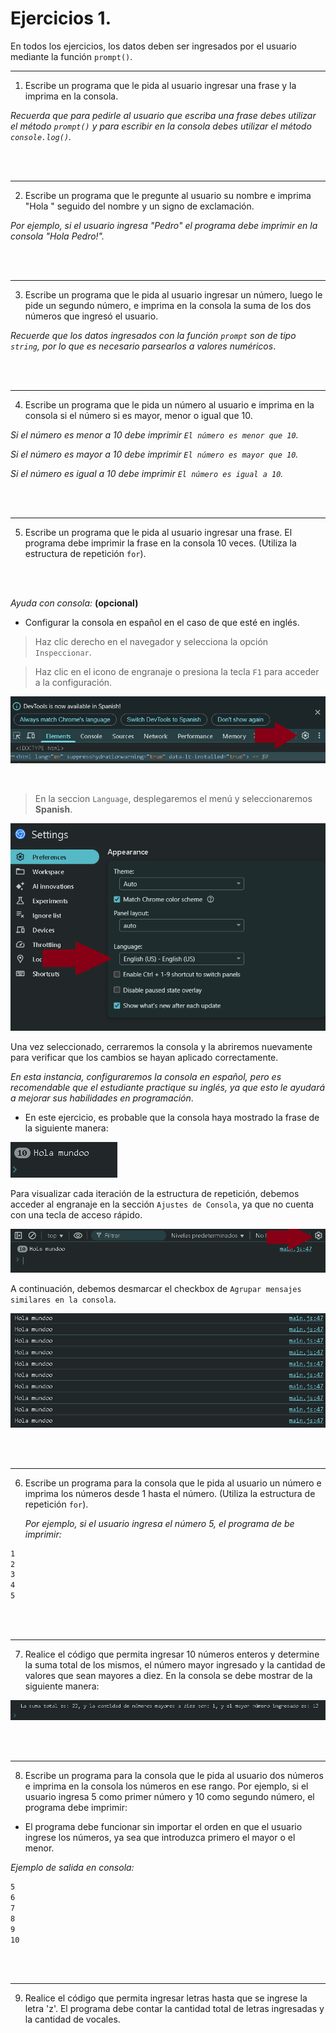 # Ejercicios 1.

En todos los ejercicios, los datos deben ser ingresados por el usuario mediante la función `prompt()`.
<hr>

1. Escribe un programa que le pida al usuario ingresar una frase y la imprima en la consola. 

*Recuerda que para pedirle al usuario que escriba una frase debes utilizar el método `prompt()` y para escribir en la consola debes utilizar el método `console.log()`.*

<br>
<br>
<hr>

2. Escribe un programa que le pregunte al usuario su nombre e imprima "Hola " seguido del nombre y un signo de exclamación.

*Por ejemplo, si el usuario ingresa "Pedro" el programa debe imprimir en la consola "Hola Pedro!".*

<br>
<br>
<hr>

3. Escribe un programa que le pida al usuario ingresar un número, luego le pide un segundo número, e imprima en la consola la suma de los dos números que ingresó el usuario.

*Recuerde que los datos ingresados con la función `prompt` son de tipo `string`, por lo que es necesario parsearlos a valores numéricos*.

<br>
<br>
<hr>

4. Escribe un programa que le pida un número al usuario e imprima en la consola si el número si es mayor, menor o igual que 10.

*Si el número es menor a 10 debe imprimir `El número es menor que 10`.*

*Si el número es mayor a 10 debe imprimir `El número es mayor que 10`.*

*Si el número es igual a 10 debe imprimir `El número es igual a 10`.*

<br>
<br>
<hr>

5. Escribe un programa que le pida al usuario ingresar una frase. El programa debe imprimir la frase en la consola 10 veces. (Utiliza la estructura de repetición `for`).

<br>
<br>

*Ayuda con consola:*  **(opcional)**
- Configurar la consola en español en el caso de que esté en inglés.
> Haz clic derecho en el navegador y selecciona la opción `Inspeccionar`.

> Haz clic en el icono de engranaje o presiona la tecla `F1` para acceder a la configuración.

![imagen](Imagenes/imagen1.png)

<br>

> En la seccion `Language`, desplegaremos el menú y seleccionaremos **Spanish**.

![Imagen](Imagenes/imagen2.png)

Una vez seleccionado, cerraremos la consola y la abriremos nuevamente para verificar que los cambios se hayan aplicado correctamente.

*En esta instancia, configuraremos la consola en español, pero es recomendable que el estudiante practique su inglés, ya que esto le ayudará a mejorar sus habilidades en programación*.

- En este ejercicio, es probable que la consola haya mostrado la frase de la siguiente manera:

![Imagen](Imagenes/imagen3.png)

Para visualizar cada iteración de la estructura de repetición, debemos acceder al engranaje en la sección `Ajustes de Consola`, ya que no cuenta con una tecla de acceso rápido.

![Imagen](Imagenes/imagen4.png)

A continuación, debemos desmarcar el checkbox de `Agrupar mensajes similares en la consola`.

![Imagen](Imagenes/imagen5.png)

<br>
<br>
<hr>

6. Escribe un programa para la consola que le pida al usuario un número e imprima los números desde 1 hasta el número. (Utiliza la estructura de repetición `for`).

    *Por ejemplo, si el usuario ingresa el número 5, el programa de be imprimir:*
```Markdown
1
2
3
4
5
```

<br>
<br>
<hr>

7. Realice el código que permita ingresar 10 números enteros y determine la suma total de los mismos, el número mayor ingresado y la cantidad de valores que sean mayores a diez. En la consola se debe mostrar de la siguiente manera:

![imagen](Imagenes/imagen6.png)

<br>
<br>
<hr>

8. Escribe un programa para la consola que le pida al usuario dos números e imprima en la consola los números en ese rango. Por ejemplo, si el usuario ingresa 5 como primer número y 10 como segundo número, el programa debe imprimir:

- El programa debe funcionar sin importar el orden en que el usuario ingrese los números, ya sea que introduzca primero el mayor o el menor.

*Ejemplo de salida en consola:*

```Markdown
5
6
7
8
9
10
```
<br>
<br>
<hr>

9. Realice el código que permita ingresar letras hasta que se ingrese la letra 'z'. El programa debe contar la cantidad total de letras ingresadas y la cantidad de vocales.
